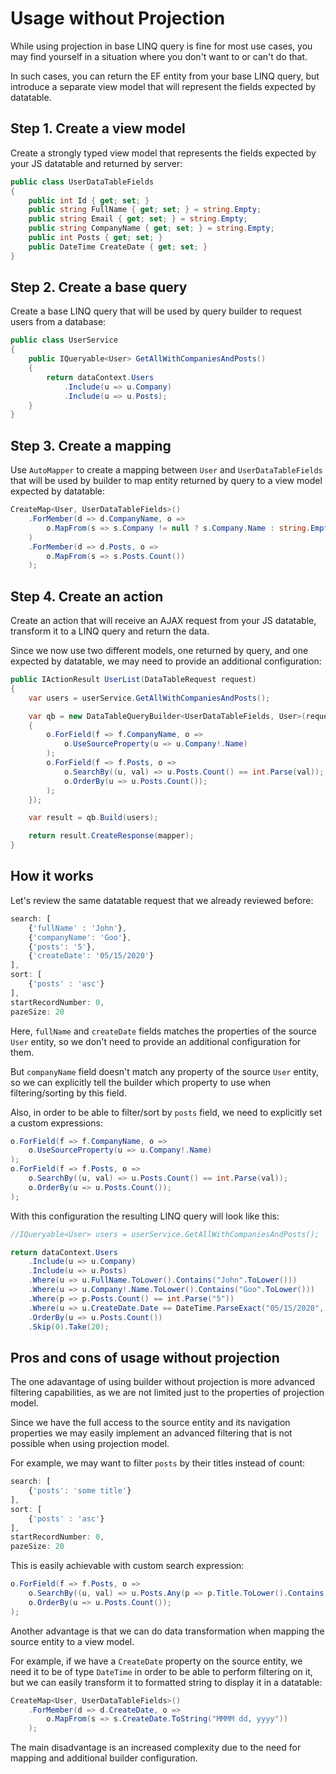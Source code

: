 ﻿# Usage without Projection

While using projection in base LINQ query is fine for most use cases, you may find yourself in a situation where you don't want to or can't do that.

In such cases, you can return the EF entity from your base LINQ query, but introduce a separate view model that will represent the fields expected by datatable.

## Step 1. Create a view model

Create a strongly typed view model that represents the fields expected by your JS datatable and returned by server:

```c#
public class UserDataTableFields
{
    public int Id { get; set; }        
    public string FullName { get; set; } = string.Empty;
    public string Email { get; set; } = string.Empty;
    public string CompanyName { get; set; } = string.Empty;
    public int Posts { get; set; }
    public DateTime CreateDate { get; set; }
}
```

## Step 2. Create a base query

Create a base LINQ query that will be used by query builder to request users from a database:

```c#
public class UserService
{
    public IQueryable<User> GetAllWithCompaniesAndPosts()
    {
        return dataContext.Users
            .Include(u => u.Company)
            .Include(u => u.Posts);
    }   
}
```

## Step 3. Create a mapping

Use `AutoMapper` to create a mapping between `User` and `UserDataTableFields` that will be used by builder to map entity returned by query to a view model expected by datatable:

```c#
CreateMap<User, UserDataTableFields>()
    .ForMember(d => d.CompanyName, o => 
        o.MapFrom(s => s.Company != null ? s.Company.Name : string.Empty)
    )
    .ForMember(d => d.Posts, o => 
        o.MapFrom(s => s.Posts.Count())
    );
```

## Step 4. Create an action

Create an action that will receive an AJAX request from your JS datatable, transform it to a LINQ query and return the data.

Since we now use two different models, one returned by query, and one expected by datatable, we may need to provide an additional configuration:

```c#
public IActionResult UserList(DataTableRequest request)
{
    var users = userService.GetAllWithCompaniesAndPosts();

    var qb = new DataTableQueryBuilder<UserDataTableFields, User>(request, o =>
    {
        o.ForField(f => f.CompanyName, o => 
            o.UseSourceProperty(u => u.Company!.Name)
        );
        o.ForField(f => f.Posts, o => 
            o.SearchBy((u, val) => u.Posts.Count() == int.Parse(val));
            o.OrderBy(u => u.Posts.Count());
        );
    });

    var result = qb.Build(users);

    return result.CreateResponse(mapper);
}
```

## How it works

Let's review the same datatable request that we already reviewed before:

```js
search: [
    {'fullName' : 'John'},
    {'companyName': 'Goo'},
    {'posts': '5'},
    {'createDate': '05/15/2020'}
],
sort: [
    {'posts' : 'asc'}
],
startRecordNumber: 0,
pazeSize: 20
```

Here, `fullName` and `createDate` fields matches the properties of the source `User` entity, so we don't need to provide an additional configuration for them.

But `companyName` field doesn't match any property of the source `User` entity, so we can explicitly tell the builder which property to use when filtering/sorting by this field.

Also, in order to be able to filter/sort by `posts` field, we need to explicitly set a custom expressions:

```c#
o.ForField(f => f.CompanyName, o => 
    o.UseSourceProperty(u => u.Company!.Name)
);
o.ForField(f => f.Posts, o =>
    o.SearchBy((u, val) => u.Posts.Count() == int.Parse(val));
    o.OrderBy(u => u.Posts.Count());
);
```

With this configuration the resulting LINQ query will look like this:

  ```c#
  //IQueryable<User> users = userService.GetAllWithCompaniesAndPosts();

  return dataContext.Users
      .Include(u => u.Company)
      .Include(u => u.Posts)
      .Where(u => u.FullName.ToLower().Contains("John".ToLower()))
      .Where(u => u.Company!.Name.ToLower().Contains("Goo".ToLower()))
      .Where(p => p.Posts.Count() == int.Parse("5"))
      .Where(u => u.CreateDate.Date == DateTime.ParseExact("05/15/2020", "MM/dd/yyyy", CultureInfo.InvariantCulture))
      .OrderBy(u => u.Posts.Count())
      .Skip(0).Take(20);
  ```

## Pros and cons of usage without projection

The one adavantage of using builder without projection is more advanced filtering capabilities, as we are not limited just to the properties of projection model.

Since we have the full access to the source entity and its navigation properties we may easily implement an advanced filtering that is not possible when using projection model.

For example, we may want to filter `posts` by their titles instead of count:
  
```js
search: [
    {'posts': 'some title'}
],
sort: [
    {'posts' : 'asc'}
],
startRecordNumber: 0,
pazeSize: 20
```

This is easily achievable with custom search expression:

```c#
o.ForField(f => f.Posts, o =>
    o.SearchBy((u, val) => u.Posts.Any(p => p.Title.ToLower().Contains(val.ToLower())));
    o.OrderBy(u => u.Posts.Count());
);
```

Another advantage is that we can do data transformation when mapping the source entity to a view model.

For example, if we have a `CreateDate` property on the source entity, we need it to be of type `DateTime` in order to be able to perform filtering on it, but we can easily transform it to formatted string to display it in a datatable:

```c#
CreateMap<User, UserDataTableFields>()
    .ForMember(d => d.CreateDate, o => 
        o.MapFrom(s => s.CreateDate.ToString("MMMM dd, yyyy"))
    );
```

The main disadvantage is an increased complexity due to the need for mapping and additional builder configuration.